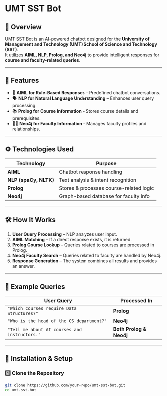 # UMT SST Bot

## 📌 Overview
UMT SST Bot is an AI-powered chatbot designed for the **University of Management and Technology (UMT) School of Science and Technology (SST)**.  
It utilizes **AIML, NLP, Prolog, and Neo4j** to provide intelligent responses for **course and faculty-related queries**.  

---

## 🚀 Features
- 🧠 **AIML for Rule-Based Responses** – Predefined chatbot conversations.  
- 🗣 **NLP for Natural Language Understanding** – Enhances user query processing.  
- 📚 **Prolog for Course Information** – Stores course details and prerequisites.  
- 👩‍🏫 **Neo4j for Faculty Information** – Manages faculty profiles and relationships.  

---

## ⚙️ Technologies Used
| Technology | Purpose |
|------------|---------|
| **AIML** | Chatbot response handling |
| **NLP (spaCy, NLTK)** | Text analysis & intent recognition |
| **Prolog** | Stores & processes course-related logic |
| **Neo4j** | Graph-based database for faculty info |

---

## 🛠 How It Works  
1. **User Query Processing** – NLP analyzes user input.  
2. **AIML Matching** – If a direct response exists, it is returned.  
3. **Prolog Course Lookup** – Queries related to courses are processed in Prolog.  
4. **Neo4j Faculty Search** – Queries related to faculty are handled by Neo4j.  
5. **Response Generation** – The system combines all results and provides an answer.  

---

## 📝 Example Queries  
| User Query | Processed In |
|------------|-------------|
| `"Which courses require Data Structures?"` | **Prolog** |
| `"Who is the head of the CS department?"` | **Neo4j** |
| `"Tell me about AI courses and instructors."` | **Both Prolog & Neo4j** |

---

## 🔧 Installation & Setup  
### 1️⃣ Clone the Repository  
```bash
git clone https://github.com/your-repo/umt-sst-bot.git
cd umt-sst-bot
